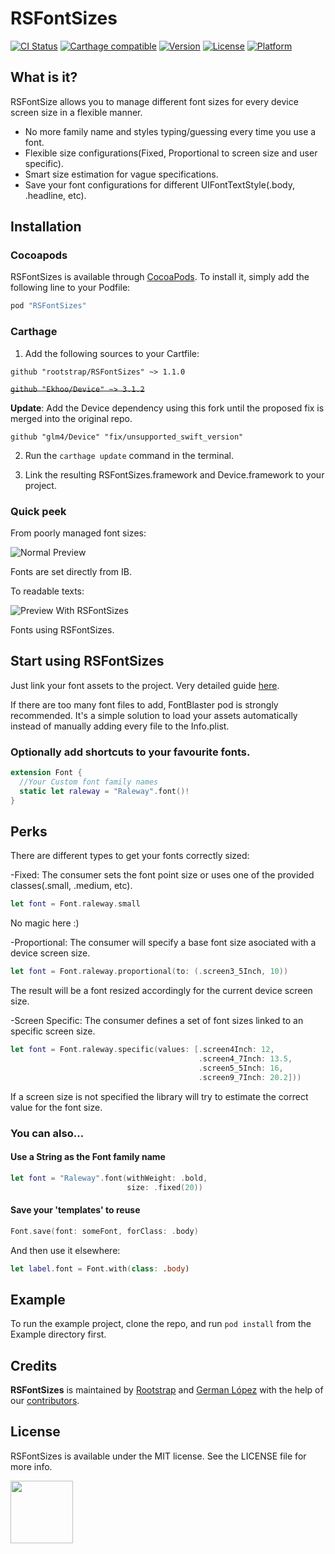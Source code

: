 # RSFontSizes

[![CI Status](http://img.shields.io/travis/rootstrap/RSFontSizes.svg?style=flat&colorA=000000)](https://travis-ci.org/rootstrap/RSFontSizes)
[![Carthage compatible](https://img.shields.io/badge/Carthage-compatible-4BC51D.svg?style=flat&colorA=000000)](https://github.com/Carthage/Carthage)
[![Version](https://img.shields.io/cocoapods/v/RSFontSizes.svg?style=flat&colorA=000000)](http://cocoapods.org/pods/RSFontSizes)
[![License](https://img.shields.io/cocoapods/l/RSFontSizes.svg?style=flat&colorA=000000)](http://cocoapods.org/pods/RSFontSizes)
[![Platform](https://img.shields.io/cocoapods/p/RSFontSizes.svg?style=flat&colorA=000000)](http://cocoapods.org/pods/RSFontSizes)



## What is it?

RSFontSize allows you to manage different font sizes for every device screen size in a flexible manner.
- No more family name and styles typing/guessing every time you use a font.
- Flexible size configurations(Fixed, Proportional to screen size and user specific).
- Smart size estimation for vague specifications.
- Save your font configurations for different UIFontTextStyle(.body, .headline, etc).

## Installation

### Cocoapods

RSFontSizes is available through [CocoaPods](http://cocoapods.org). To install
it, simply add the following line to your Podfile:

```ruby
pod "RSFontSizes"
```

### Carthage

1. Add the following sources to your Cartfile:

```
github "rootstrap/RSFontSizes" ~> 1.1.0
```

~~`github "Ekhoo/Device" ~> 3.1.2`~~

**Update**: Add the Device dependency using this fork until the proposed fix is merged into the original repo.
```
github "glm4/Device" "fix/unsupported_swift_version"
```

2. Run the `carthage update` command in the terminal.

3. Link the resulting RSFontSizes.framework and Device.framework to your project.


### Quick peek

From poorly managed font sizes:

![Normal Preview](https://github.com/rootstrap/RSFontSizes/blob/master/fixed-font-sizes.jpg?raw=true)

Fonts are set directly from IB.

To readable texts:

![Preview With RSFontSizes](https://github.com/rootstrap/RSFontSizes/blob/master/dynamic-font-sizes.jpg?raw=true)

Fonts using RSFontSizes.


## Start using RSFontSizes

Just link your font assets to the project. Very detailed guide [here](http://codewithchris.com/common-mistakes-with-adding-custom-fonts-to-your-ios-app/).

If there are too many font files to add, FontBlaster pod is strongly recommended.
It's a simple solution to load your assets automatically instead of manually adding every file to the Info.plist.

### Optionally add shortcuts to your favourite fonts.

```swift
extension Font {
  //Your Custom font family names
  static let raleway = "Raleway".font()!
}
```

## Perks

There are different types to get your fonts correctly sized:

-Fixed: The consumer sets the font point size or uses one of the provided classes(.small, .medium, etc). 

```swift
let font = Font.raleway.small
```

No magic here :)

-Proportional: The consumer will specify a base font size asociated with a device screen size. 

```swift
let font = Font.raleway.proportional(to: (.screen3_5Inch, 10))
```

The result will be a font resized accordingly for the current device screen size.  

-Screen Specific: The consumer defines a set of font sizes linked to an specific screen size. 

```swift
let font = Font.raleway.specific(values: [.screen4Inch: 12, 
                                          .screen4_7Inch: 13.5,
                                          .screen5_5Inch: 16,
                                          .screen9_7Inch: 20.2]))
```

If a screen size is not specified the library will try to estimate the correct value for the font size.

### You can also...

#### Use a String as the Font family name

```swift
let font = "Raleway".font(withWeight: .bold,
                          size: .fixed(20))
```

#### Save your 'templates' to reuse

```swift
Font.save(font: someFont, forClass: .body)
```

And then use it elsewhere:

```swift
let label.font = Font.with(class: .body)
```

## Example

To run the example project, clone the repo, and run `pod install` from the Example directory first.


## Credits

**RSFontSizes** is maintained by [Rootstrap](http://www.rootstrap.com) and [German López](https://github.com/glm4) with the help of our [contributors](https://github.com/rootstrap/RSFontSizes/contributors).

## License

RSFontSizes is available under the MIT license. See the LICENSE file for more info.

[<img src="https://s3-us-west-1.amazonaws.com/rootstrap.com/img/rs.png" width="100"/>](http://www.rootstrap.com)
